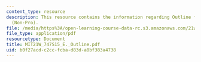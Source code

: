 ```yaml
---
content_type: resource
description: This resource contains the information regarding Outline for Framing
  (Non-Pro).
file: /media/https%3A/open-learning-course-data-rc.s3.amazonaws.com/21w-747-rhetoric-spring-2015/b0f27acdc2ccfcbad83da8bf383a4738_MIT21W_747S15_E._Outline.pdf
file_type: application/pdf
resourcetype: Document
title: MIT21W_747S15_E._Outline.pdf
uid: b0f27acd-c2cc-fcba-d83d-a8bf383a4738
---
```

